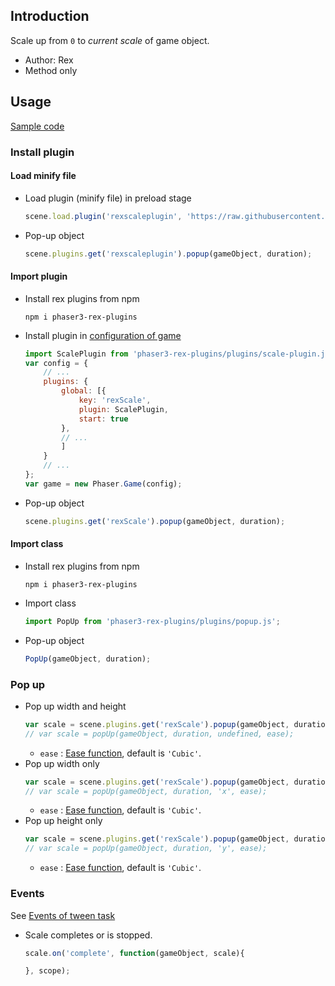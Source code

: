## Introduction

Scale up from `0` to *current scale* of game object.

- Author: Rex
- Method only

## Usage

[Sample code](https://github.com/rexrainbow/phaser3-rex-notes/blob/master/examples/scale/scaledown-destroy.js)

### Install plugin

#### Load minify file

- Load plugin (minify file) in preload stage
    ```javascript
    scene.load.plugin('rexscaleplugin', 'https://raw.githubusercontent.com/rexrainbow/phaser3-rex-notes/master/dist/rexscaleplugin.min.js', true);
    ```
- Pop-up object
    ```javascript
    scene.plugins.get('rexscaleplugin').popup(gameObject, duration);
    ```

#### Import plugin

- Install rex plugins from npm
    ```
    npm i phaser3-rex-plugins
    ```
- Install plugin in [configuration of game](game.md#configuration)
    ```javascript
    import ScalePlugin from 'phaser3-rex-plugins/plugins/scale-plugin.js';
    var config = {
        // ...
        plugins: {
            global: [{
                key: 'rexScale',
                plugin: ScalePlugin,
                start: true
            },
            // ...
            ]
        }
        // ...
    };
    var game = new Phaser.Game(config);
    ```
- Pop-up object
    ```javascript
    scene.plugins.get('rexScale').popup(gameObject, duration);
    ```

#### Import class

- Install rex plugins from npm
    ```
    npm i phaser3-rex-plugins
    ```
- Import class
    ```javascript
    import PopUp from 'phaser3-rex-plugins/plugins/popup.js';
    ```
- Pop-up object
    ```javascript
    PopUp(gameObject, duration);
    ```

### Pop up

- Pop up width and height
    ```javascript
    var scale = scene.plugins.get('rexScale').popup(gameObject, duration);
    // var scale = popUp(gameObject, duration, undefined, ease);
    ```
    - `ease` : [Ease function](tween.md/#ease-equations), default is `'Cubic'`.
- Pop up width only
    ```javascript
    var scale = scene.plugins.get('rexScale').popup(gameObject, duration, 'x');
    // var scale = popUp(gameObject, duration, 'x', ease);
    ```
    - `ease` : [Ease function](tween.md/#ease-equations), default is `'Cubic'`.
- Pop up height only
    ```javascript
    var scale = scene.plugins.get('rexScale').popup(gameObject, duration, 'y');
    // var scale = popUp(gameObject, duration, 'y', ease);
    ```
    - `ease` : [Ease function](tween.md/#ease-equations), default is `'Cubic'`.

### Events

See [Events of tween task](tween.md#events)

- Scale completes or is stopped.
    ```javascript
    scale.on('complete', function(gameObject, scale){

    }, scope);
    ```